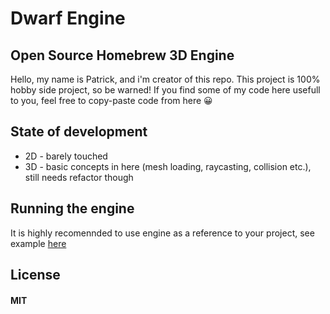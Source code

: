 ﻿
# Dwarf Engine

## Open Source Homebrew 3D Engine

  

Hello, my name is Patrick, and i'm creator of this repo. This project is 100% hobby side project, so be warned! If you find some of my code here usefull to you, feel free to copy-paste code from here 😀

## State of development

- 2D - barely touched
- 3D - basic concepts in here (mesh loading, raycasting, collision etc.), still needs refactor though
  
 ## Running the engine
 It is highly recomennded to use engine as a reference to your project, see example [here](https://github.com/Patrol981/Dwarf-Engine-Examples)

## License

#### MIT
